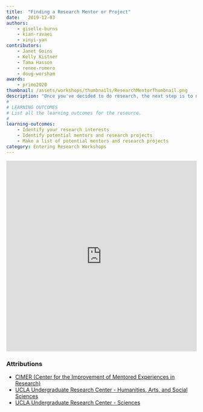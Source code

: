 ```yaml
---
title:  "Finding a Research Mentor or Project"
date:   2019-12-03
authors:
    - giselle-burns
    - kian-ravaei
    - xinyi-yan
contributors:
    - Janet Goins
    - Kelly Kistner
    - Tama Hasson
    - renee-romero
    - doug-worsham
awards:
    - primo2020
thumbnail: /assets/workshops/thumbnails/ResearchMentorThumbnail.png
description: "Once you've decided to do research, the next step is to make a list of research opportunities that interest you!"
#
# LEARNING OUTCOMES
# List all the learning outcomes for the resource.
#
learning-outcomes:
    - Identify your research interests
    - Identify potential mentors and research projects
    - Make a list of potential mentors and research projects
category: Entering Research Workshops
---
```

<!--H5P-->
<iframe src="https://ccle.ucla.edu/mod/hvp/embed.php?id=2519786" width="100%" height="505" frameborder="0" allowfullscreen="allowfullscreen" class="mb-3"></iframe><script src="https://ccle.ucla.edu/mod/hvp/library/js/h5p-resizer.js" charset="UTF-8"></script>

### Attributions

- [CIMER (Center for the Improvement of Mentored Experiences in Research)](https://cimerproject.org/)
- [UCLA Undergraduate Research Center - Humanities, Arts, and Social Sciences](http://sciences.ugresearch.ucla.edu/)
- [UCLA Undergraduate Research Center - Sciences](http://hass.ugresearch.ucla.edu/)
